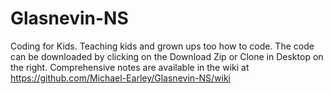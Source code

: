 # Glasnevin-NS
Coding for Kids.
Teaching kids and grown ups too how to code. The code can be downloaded by clicking on the Download Zip or Clone in Desktop on the right. Comprehensive notes are available in the wiki at https://github.com/Michael-Earley/Glasnevin-NS/wiki
